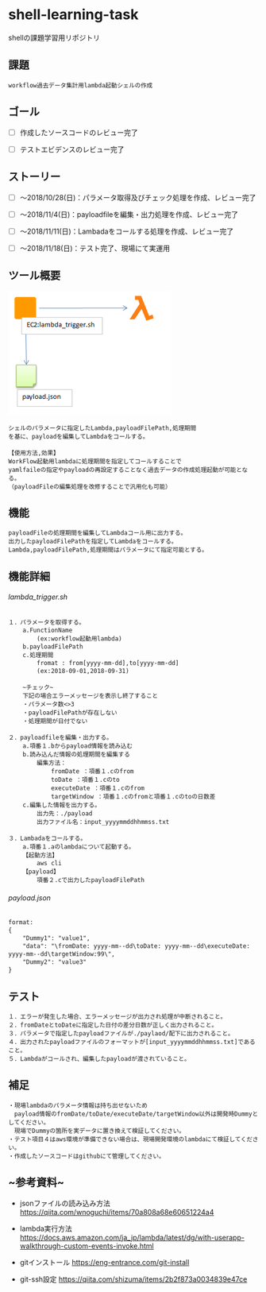 # shell-learning-task
shellの課題学習用リポジトリ

<h2>課題</h2>

~~~~~
workflow過去データ集計用lambda起動シェルの作成			
~~~~~

<h2>ゴール</h2>

- [ ] 作成したソースコードのレビュー完了
- [ ] テストエビデンスのレビュー完了	


<h2>ストーリー</h2>

- [ ] ～2018/10/28(日)：パラメータ取得及びチェック処理を作成、レビュー完了
- [ ] ～2018/11/4(日)：payloadfileを編集・出力処理を作成、レビュー完了
- [ ] ～2018/11/11(日)：Lambadaをコールする処理を作成、レビュー完了
- [ ] ～2018/11/18(日)：テスト完了、現場にて実運用



<div style="page-break-before:always"></div>

<h2>ツール概要</h2>

<img alt=”figure1” src=.\figure1.png />

~~~~~
シェルのパラメータに指定したLambda,payloadFilePath,処理期間
を基に、payloadを編集してLambdaをコールする。

【使用方法,効果】
WorkFlow起動用lambdaに処理期間を指定してコールすることで
yamlfaileの指定やpayloadの再設定することなく過去データの作成処理起動が可能となる。
（payloadFileの編集処理を改修することで汎用化も可能）
~~~~~

<h2>機能</h2>

~~~~~
payloadFileの処理期間を編集してLambdaコール用に出力する。
出力したpayloadFilePathを指定してLambdaをコールする。
Lambda,payloadFilePath,処理期間はパラメータにて指定可能とする。
~~~~~

<div style="page-break-before:always"></div>

<h2>機能詳細</h2>

<h6>lambda_trigger.sh</h6>

~~~~~
１．パラメータを取得する。
    a.FunctionName
        (ex:workflow起動用lambda)		
    b.payloadFilePath		
    c.処理期間
        fromat : from[yyyy-mm-dd],to[yyyy-mm-dd]
        (ex:2018-09-01,2018-09-31)
    
    ~チェック~
    下記の場合エラーメッセージを表示し終了すること
    ・パラメータ数<>3
    ・payloadFilePathが存在しない
    ・処理期間が日付でない

２．payloadfileを編集・出力する。			
    a.項番１.bからpayload情報を読み込む
    b.読み込んだ情報の処理期間を編集する
        編集方法：
            fromDate ：項番１.cのfrom
            toDate ：項番１.cのto
            executeDate ：項番１.cのfrom
            targetWindow ：項番１.cのfromと項番１.cのtoの日数差
    c.編集した情報を出力する。	
        出力先：./payload
        出力ファイル名：input_yyyymmddhhmmss.txt

３．Lambadaをコールする。
    a.項番１.aのlambdaについて起動する。		
    【起動方法】	
        aws cli
    【payload】	
        項番２.cで出力したpayloadFilePath
~~~~~

<h6>payload.json</h6>

~~~~~
format:
{
	"Dummy1": "value1",
	"data": "\fromDate: yyyy-mm--dd\toDate: yyyy-mm--dd\executeDate: yyyy-mm--dd\targetWindow:99\",
	"Dummy2": "value3"
}
~~~~~


<h2>テスト</h2>

~~~~~
１．エラーが発生した場合、エラーメッセージが出力され処理が中断されること。
２．fromDateとtoDateに指定した日付の差分日数が正しく出力されること。
３．パラメータで指定したpayloadファイルが./paylaod/配下に出力されること。
４．出力されたpayloadファイルのフォーマットが[input_yyyymmddhhmmss.txt]であること。
５．Lambdaがコールされ、編集したpayloadが渡されていること。
~~~~~

<h2>補足</h2>

~~~~~
・現場lambdaのパラメータ情報は持ち出せないため
　payload情報のfromDate/toDate/executeDate/targetWindow以外は開発時Dummyとしてください。
　現場でDummyの箇所を実データに置き換えて検証してください。
・テスト項目４はaws環境が準備できない場合は、現場開発環境のlambdaにて検証してください。
・作成したソースコードはgithubにて管理してください。
~~~~~

<h2>~参考資料~</h2>

- jsonファイルの読み込み方法
  https://qiita.com/wnoguchi/items/70a808a68e60651224a4		

- lambda実行方法
  https://docs.aws.amazon.com/ja_jp/lambda/latest/dg/with-userapp-walkthrough-custom-events-invoke.html

- gitインストール
  https://eng-entrance.com/git-install

- git-ssh設定
  https://qiita.com/shizuma/items/2b2f873a0034839e47ce
  
